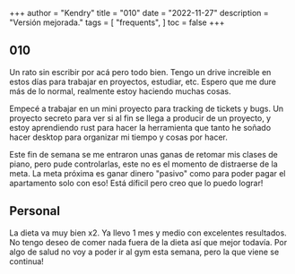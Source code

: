 +++
author = "Kendry"
title = "010"
date = "2022-11-27"
description = "Versión mejorada."
tags = [
    "frequents",
]
toc = false
+++

## 010

Un rato sin escribir por acá pero todo bien. Tengo un drive increible en estos días para
trabajar en proyectos, estudiar, etc. Espero que me dure más de lo normal, realmente estoy
haciendo muchas cosas.

Empecé a trabajar en un mini proyecto para tracking de tickets y bugs. Un proyecto secreto
para ver si al fin se llega a producir de un proyecto, y estoy aprendiendo rust para hacer
la herramienta que tanto he soñado hacer desktop para organizar mi tiempo y cosas por hacer.

Este fin de semana se me entraron unas ganas de retomar mis clases de piano, pero pude
controlarlas, este no es el momento de distraerse de la meta. La meta próxima es ganar
dinero "pasivo" como para poder pagar el apartamento solo con eso! Está díficil pero creo que
lo puedo lograr!

## Personal

La dieta va muy bien x2. Ya llevo 1 mes y medio con excelentes resultados. No tengo deseo de
comer nada fuera de la dieta así que mejor todavía. Por algo de salud no voy a poder ir al gym
esta semana, pero la que viene se continua!
